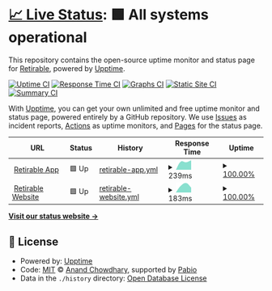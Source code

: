 # [📈 Live Status](https://status.retirable.com): <!--live status--> **🟩 All systems operational**

This repository contains the open-source uptime monitor and status page for [Retirable](https://retirable.com), powered by [Upptime](https://github.com/upptime/upptime).

[![Uptime CI](https://github.com/retirable/status/workflows/Uptime%20CI/badge.svg)](https://github.com/retirable/status/actions?query=workflow%3A%22Uptime+CI%22)
[![Response Time CI](https://github.com/retirable/status/workflows/Response%20Time%20CI/badge.svg)](https://github.com/retirable/status/actions?query=workflow%3A%22Response+Time+CI%22)
[![Graphs CI](https://github.com/retirable/status/workflows/Graphs%20CI/badge.svg)](https://github.com/retirable/status/actions?query=workflow%3A%22Graphs+CI%22)
[![Static Site CI](https://github.com/retirable/status/workflows/Static%20Site%20CI/badge.svg)](https://github.com/retirable/status/actions?query=workflow%3A%22Static+Site+CI%22)
[![Summary CI](https://github.com/retirable/status/workflows/Summary%20CI/badge.svg)](https://github.com/retirable/status/actions?query=workflow%3A%22Summary+CI%22)

With [Upptime](https://upptime.js.org), you can get your own unlimited and free uptime monitor and status page, powered entirely by a GitHub repository. We use [Issues](https://github.com/retirable/status/issues) as incident reports, [Actions](https://github.com/retirable/status/actions) as uptime monitors, and [Pages](https://status.retirable.com) for the status page.

<!--start: status pages-->
<!-- This summary is generated by Upptime (https://github.com/upptime/upptime) -->
<!-- Do not edit this manually, your changes will be overwritten -->
<!-- prettier-ignore -->
| URL | Status | History | Response Time | Uptime |
| --- | ------ | ------- | ------------- | ------ |
| <img alt="" src="https://icons.duckduckgo.com/ip3/app.retirable.com.ico" height="13"> [Retirable App](https://app.retirable.com) | 🟩 Up | [retirable-app.yml](https://github.com/retirable/status/commits/HEAD/history/retirable-app.yml) | <details><summary><img alt="Response time graph" src="./graphs/retirable-app/response-time-week.png" height="20"> 239ms</summary><br><a href="https://status.retirable.com/history/retirable-app"><img alt="Response time 239" src="https://img.shields.io/endpoint?url=https%3A%2F%2Fraw.githubusercontent.com%2Fretirable%2Fstatus%2FHEAD%2Fapi%2Fretirable-app%2Fresponse-time.json"></a><br><a href="https://status.retirable.com/history/retirable-app"><img alt="24-hour response time 239" src="https://img.shields.io/endpoint?url=https%3A%2F%2Fraw.githubusercontent.com%2Fretirable%2Fstatus%2FHEAD%2Fapi%2Fretirable-app%2Fresponse-time-day.json"></a><br><a href="https://status.retirable.com/history/retirable-app"><img alt="7-day response time 239" src="https://img.shields.io/endpoint?url=https%3A%2F%2Fraw.githubusercontent.com%2Fretirable%2Fstatus%2FHEAD%2Fapi%2Fretirable-app%2Fresponse-time-week.json"></a><br><a href="https://status.retirable.com/history/retirable-app"><img alt="30-day response time 239" src="https://img.shields.io/endpoint?url=https%3A%2F%2Fraw.githubusercontent.com%2Fretirable%2Fstatus%2FHEAD%2Fapi%2Fretirable-app%2Fresponse-time-month.json"></a><br><a href="https://status.retirable.com/history/retirable-app"><img alt="1-year response time 239" src="https://img.shields.io/endpoint?url=https%3A%2F%2Fraw.githubusercontent.com%2Fretirable%2Fstatus%2FHEAD%2Fapi%2Fretirable-app%2Fresponse-time-year.json"></a></details> | <details><summary><a href="https://status.retirable.com/history/retirable-app">100.00%</a></summary><a href="https://status.retirable.com/history/retirable-app"><img alt="All-time uptime 100.00%" src="https://img.shields.io/endpoint?url=https%3A%2F%2Fraw.githubusercontent.com%2Fretirable%2Fstatus%2FHEAD%2Fapi%2Fretirable-app%2Fuptime.json"></a><br><a href="https://status.retirable.com/history/retirable-app"><img alt="24-hour uptime 100.00%" src="https://img.shields.io/endpoint?url=https%3A%2F%2Fraw.githubusercontent.com%2Fretirable%2Fstatus%2FHEAD%2Fapi%2Fretirable-app%2Fuptime-day.json"></a><br><a href="https://status.retirable.com/history/retirable-app"><img alt="7-day uptime 100.00%" src="https://img.shields.io/endpoint?url=https%3A%2F%2Fraw.githubusercontent.com%2Fretirable%2Fstatus%2FHEAD%2Fapi%2Fretirable-app%2Fuptime-week.json"></a><br><a href="https://status.retirable.com/history/retirable-app"><img alt="30-day uptime 100.00%" src="https://img.shields.io/endpoint?url=https%3A%2F%2Fraw.githubusercontent.com%2Fretirable%2Fstatus%2FHEAD%2Fapi%2Fretirable-app%2Fuptime-month.json"></a><br><a href="https://status.retirable.com/history/retirable-app"><img alt="1-year uptime 100.00%" src="https://img.shields.io/endpoint?url=https%3A%2F%2Fraw.githubusercontent.com%2Fretirable%2Fstatus%2FHEAD%2Fapi%2Fretirable-app%2Fuptime-year.json"></a></details>
| <img alt="" src="https://icons.duckduckgo.com/ip3/retirable.com.ico" height="13"> [Retirable Website](https://retirable.com) | 🟩 Up | [retirable-website.yml](https://github.com/retirable/status/commits/HEAD/history/retirable-website.yml) | <details><summary><img alt="Response time graph" src="./graphs/retirable-website/response-time-week.png" height="20"> 183ms</summary><br><a href="https://status.retirable.com/history/retirable-website"><img alt="Response time 183" src="https://img.shields.io/endpoint?url=https%3A%2F%2Fraw.githubusercontent.com%2Fretirable%2Fstatus%2FHEAD%2Fapi%2Fretirable-website%2Fresponse-time.json"></a><br><a href="https://status.retirable.com/history/retirable-website"><img alt="24-hour response time 183" src="https://img.shields.io/endpoint?url=https%3A%2F%2Fraw.githubusercontent.com%2Fretirable%2Fstatus%2FHEAD%2Fapi%2Fretirable-website%2Fresponse-time-day.json"></a><br><a href="https://status.retirable.com/history/retirable-website"><img alt="7-day response time 183" src="https://img.shields.io/endpoint?url=https%3A%2F%2Fraw.githubusercontent.com%2Fretirable%2Fstatus%2FHEAD%2Fapi%2Fretirable-website%2Fresponse-time-week.json"></a><br><a href="https://status.retirable.com/history/retirable-website"><img alt="30-day response time 183" src="https://img.shields.io/endpoint?url=https%3A%2F%2Fraw.githubusercontent.com%2Fretirable%2Fstatus%2FHEAD%2Fapi%2Fretirable-website%2Fresponse-time-month.json"></a><br><a href="https://status.retirable.com/history/retirable-website"><img alt="1-year response time 183" src="https://img.shields.io/endpoint?url=https%3A%2F%2Fraw.githubusercontent.com%2Fretirable%2Fstatus%2FHEAD%2Fapi%2Fretirable-website%2Fresponse-time-year.json"></a></details> | <details><summary><a href="https://status.retirable.com/history/retirable-website">100.00%</a></summary><a href="https://status.retirable.com/history/retirable-website"><img alt="All-time uptime 100.00%" src="https://img.shields.io/endpoint?url=https%3A%2F%2Fraw.githubusercontent.com%2Fretirable%2Fstatus%2FHEAD%2Fapi%2Fretirable-website%2Fuptime.json"></a><br><a href="https://status.retirable.com/history/retirable-website"><img alt="24-hour uptime 100.00%" src="https://img.shields.io/endpoint?url=https%3A%2F%2Fraw.githubusercontent.com%2Fretirable%2Fstatus%2FHEAD%2Fapi%2Fretirable-website%2Fuptime-day.json"></a><br><a href="https://status.retirable.com/history/retirable-website"><img alt="7-day uptime 100.00%" src="https://img.shields.io/endpoint?url=https%3A%2F%2Fraw.githubusercontent.com%2Fretirable%2Fstatus%2FHEAD%2Fapi%2Fretirable-website%2Fuptime-week.json"></a><br><a href="https://status.retirable.com/history/retirable-website"><img alt="30-day uptime 100.00%" src="https://img.shields.io/endpoint?url=https%3A%2F%2Fraw.githubusercontent.com%2Fretirable%2Fstatus%2FHEAD%2Fapi%2Fretirable-website%2Fuptime-month.json"></a><br><a href="https://status.retirable.com/history/retirable-website"><img alt="1-year uptime 100.00%" src="https://img.shields.io/endpoint?url=https%3A%2F%2Fraw.githubusercontent.com%2Fretirable%2Fstatus%2FHEAD%2Fapi%2Fretirable-website%2Fuptime-year.json"></a></details>

<!--end: status pages-->

[**Visit our status website →**](https://status.retirable.com)

## 📄 License

- Powered by: [Upptime](https://github.com/upptime/upptime)
- Code: [MIT](./LICENSE) © [Anand Chowdhary](https://anandchowdhary.com), supported by [Pabio](https://pabio.com)
- Data in the `./history` directory: [Open Database License](https://opendatacommons.org/licenses/odbl/1-0/)
